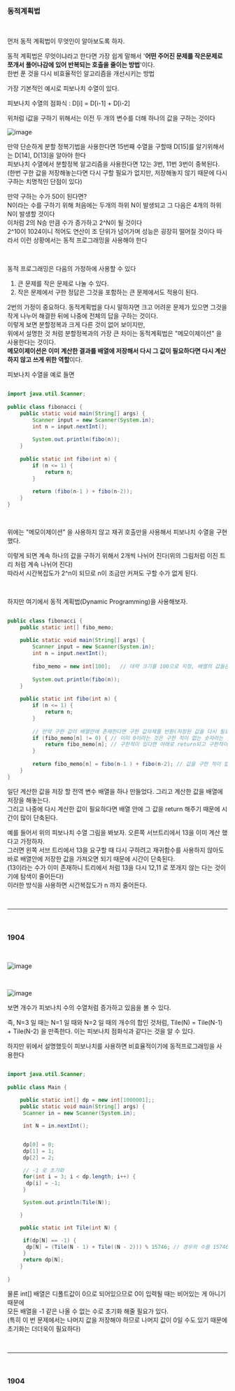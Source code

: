 ### 동적계획법

<br/>

먼저 동적 계획법이 무엇인이 알아보도록 하자.

동적 계획법은 무엇이냐라고 한다면 가장 쉽게 말해서 '**어떤 주어진 문제를 작은문제로 쪼개서 풀어나감에 있어 반복되는 호출을 줄이는 방법**'이다. <br/>
한번 푼 것을 다시 비효율적인 알고리즘을 개선시키는 방법

가장 기본적인 예시로 피보나치 수열이 있다.

피보나치 수열의 점화식 : D[i] = D[i-1] + D[i-2]

위처럼 i값을 구하기 위해서는 이전 두 개의 변수를 더해 하나의 값을 구하는 것이다

![image](https://user-images.githubusercontent.com/78454649/219375706-d31721c9-e298-4209-b4a9-066d7c71dc30.png)

만약 단순하게 분할 정복기법을 사용한다면 15번째 수열을 구할때 D[15]를 알기위해서는 D[14], D[13]을 알아야 한다 <br/>
피보나치 수열에서 분할정복 알고리즘을 사용한다면 12는 3번, 11번 3번이 중복된다. <br/>
(한번 구한 값을 저장해놓는다면 다시 구할 필요가 없지만, 저장해놓지 않기 때문에 다시 구하는 치명적인 단점이 있다)

만약 구하는 수가 50이 된다면? <br/>
N이라는 수를 구하기 위해 처음에는 두개의 하위 N이 발생되고 그 다음은 4개의 하위 N이 발생할 것이다 <br/>
이처럼 2의 N승 만큼 수가 증가하고 2^N이 될 것이다 <br/>
2^10이 1024이니 적어도 연산이 조 단위가 넘어가며 성능은 굉장히 떨어질 것이다
따라서 이런 상황에서는 동적 프로그래밍을 사용해야 한다

<br/>

동적 프로그래밍은 다음의 가정하에 사용할 수 있다

1. 큰 문제를 작은 문제로 나눌 수 있다.
2. 작은 문제에서 구한 정답은 그것을 포함하는 큰 문제에서도 적용이 된다. 

2번의 가정이 중요하다. 동적계획법을 다시 말하자면 크고 어려운 문제가 있으면 그것을 작게 나누어 해결한 뒤에 나중에 전체의 답을 구하는 것이다. <br/>
이렇게 보면 분할정복과 크게 다른 것이 없어 보이지만, <br/>
위에서 설명한 것 처럼 분할정복과의 가장 큰 차이는 동적계획법은 "메모이제이션" 을 사용한다는 것이다. <br/>
**메모이제이션은 이미 계산한 결과를 배열에 저장해서 다시 그 값이 필요하다면 다시 계산하지 않고 쓰게 위한 역할**이다. 

피보나치 수열을 예로 들면

```java

import java.util.Scanner;
 
public class fibonacci {
    public static void main(String[] args) {
        Scanner input = new Scanner(System.in);
        int n = input.nextInt();
 
        System.out.println(fibo(n));
    }
 
    public static int fibo(int n) {
        if (n <= 1) {
            return n;
        }
 
        return (fibo(n-1 ) + fibo(n-2));
    }
}
 
 


```

위에는 "메모이제이션" 을 사용하지 않고 재귀 호출만을 사용해서 피보나치 수열을 구현했다. 

이렇게 되면 계속 하나의 값을 구하기 위해서 2개씩 나뉘어 진다(위의 그림처럼 이진 트리 처럼 계속 나뉘어 진다) <br/>
따라서 시간복잡도가 2^n이 되므로 n이 조금만 커져도 구할 수가 없게 된다.

<br/>

하지만 여기에서 동적 계획법(Dynamic Programming)을 사용해보자. 

```java

public class fibonacci {
    public static int[] fibo_memo;
    
    public static void main(String[] args) {
        Scanner input = new Scanner(System.in);
        int n = input.nextInt();
 
        fibo_memo = new int[100];   // 대략 크기를 100으로 지정, 배열의 값들은 0으로 초기화 될 것
 
        System.out.println(fibo(n));
    }
 
    public static int fibo(int n) {
        if (n <= 1) {
            return n;
        }
        
        // 만약 구한 값이 배열안에 존재한다면 구한 값자체를 반환(저장된 값을 다시 필요로 하면 그 값 return)
        if (fibo_memo[n] != 0) { // 이미 0이라는 것은 구한 적이 없는 숫자라는 것을 의미 
            return fibo_memo[n]; // 구한적이 있다면 아래로 return되고 구한적이 있다면 if문을 빠져나올 것이다
        }
 
        return fibo_memo[n] = fibo(n-1 ) + fibo(n-2); // 값을 구한 적이 없을 때는 바로 값을 구하면 된다
    }
}

```


일단 계산한 값을 저장 할 전역 변수 배열을 하나 만들었다. 그리고 계산한 값을 배열에 저장을 해놓는다. <br/>
그리고 나중에 다시 계산한 값이 필요하다면 배열 안에 그 값을 return 해주기 때문에 시간이 많이 단축된다.

예를 들어서 위의 피보나치 수열 그림을 봐보자. 오른쪽 서브트리에서 13을 이미 계산 했다고 가정하자. <br/>
그러면 왼쪽 서브 트리에서 13을 요구할 때 다시 구하려고 재귀함수를 사용하지 않아도 바로 배열안에 저장한 값을 가져오면 되기 때문에 시간이 단축된다. <br/>
(13이라는 수가 이미 존재하니 트리에서 처럼 13을 다시 12,11 로 쪼개지 않는 다는 것이기에 탐색이 줄어든다) <br/>
이러한 방식을 사용하면 시간복잡도가 n 까지 줄어든다. 

<br/>

---

<br/>

### 1904

<br/>

![image](https://user-images.githubusercontent.com/78454649/219597261-f1dede79-cc75-4d01-8cd5-a52277b39d1e.png)

<br/>

![image](https://user-images.githubusercontent.com/78454649/219597348-4a2be660-a2f7-4180-b409-20a45f063323.png)

보면 개수가 피보나치 수의 수열처럼 증가하고 있음을 볼 수 있다.

즉, N=3 일 때는 N=1 일 때와 N=2 일 때의 개수의 합인 것처럼, Tile(N) = Tile(N-1) + Tile(N-2) 을 만족한다. 
이는 피보나치 점화식과 같다는 것을 알 수 있다.

하지만 위에서 설명했듯이 피보나치를 사용하면 비효율적이기에 동적프로그래밍을 사용한다

```java

import java.util.Scanner;
 
public class Main {
 
    public static int[] dp = new int[1000001];;
    public static void main(String[] args) {
     Scanner in = new Scanner(System.in);

     int N = in.nextInt();


     dp[0] = 0;
     dp[1] = 1;
     dp[2] = 2;

     // -1 로 초기화
     for(int i = 3; i < dp.length; i++) {
      dp[i] = -1;
     }

     System.out.println(Tile(N));

    }

    public static int Tile(int N) {

     if(dp[N] == -1) {
      dp[N] = (Tile(N - 1) + Tile((N - 2))) % 15746; // 경우의 수를 15746 으로 나눈 값, 즉 dp[N] % 15746 을 출력
     }
     return dp[N];
    }
 
}

```

물론 int[] 배열은 디폴트값이 0으로 되어있으므로 0이 입력될 때는 비어있는 게 아니기 때문에 <br/>
모든 배열을 -1 같은 나올 수 없는 수로 초기화 해줄 필요가 있다. <br/>
(특히 이 번 문제에서는 나머지 값을 저장해야 하므로 나머지 값이 0일 수도 있기 때문에 초기화는 더더욱이 필요하다)

<br/>

---

<br/>

### 1904

<br/>


